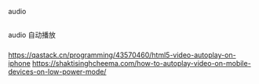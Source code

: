 audio
##

audio 自动播放
###

https://qastack.cn/programming/43570460/html5-video-autoplay-on-iphone
https://shaktisinghcheema.com/how-to-autoplay-video-on-mobile-devices-on-low-power-mode/
